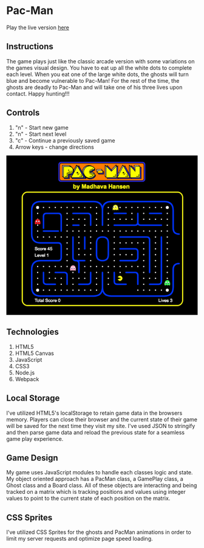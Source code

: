 # Pac-Man

Play the live version [here](http://www.madhavahansen.com/pacman.html)

## Instructions

The game plays just like the classic arcade version with some variations on the games visual design. You have to eat up all the white dots to complete each level. When you eat one of the large white dots, the ghosts will turn blue and become vulnerable to Pac-Man! For the rest of the time, the ghosts are deadly to Pac-Man and will take one of his three lives upon contact. Happy hunting!!!

## Controls

1. "n" - Start new game
2. "n" - Start next level
3. "c" - Continue a previously saved game
3. Arrow keys - change directions


![gameplay screenshot](https://github.com/Madhava-Hansen/Pac-Man/blob/master/assets/images/gameplay_pacman.png)


## Technologies

1. HTML5
2. HTML5 Canvas
3. JavaScript
4. CSS3
5. Node.js
6. Webpack

## Local Storage

I've utilized HTML5's localStorage to retain game data in the browsers memory. Players can close their browser and the current state of their game will be saved for the next time they visit my site. I've used JSON to stringify and then parse game data and reload the previous state for a seamless game play experience.

## Game Design

My game uses JavaScript modules to handle each classes logic and state. My object oriented approach has a PacMan class, a GamePlay class, a Ghost class and a Board class. All of these objects are interacting and being tracked on a matrix which is tracking positions and values using integer values to point to the current state of each position on the matrix.

## CSS Sprites

I've utilized CSS Sprites for the ghosts and PacMan animations in order to limit my server requests and optimize page speed loading.
